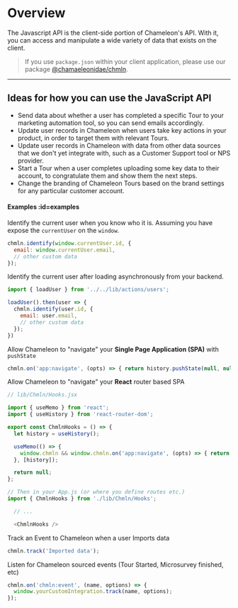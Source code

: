 # Overview


The Javascript API is the client-side portion of Chameleon's API. With it, you can access and manipulate a wide variety of data that exists on the client.

> If you use `package.json` within your client application, please use our package [@chamaeleonidae/chmln](https://www.npmjs.com/package/@chamaeleonidae/chmln).

---


## Ideas for how you can use the JavaScript API

- Send data about whether a user has completed a specific Tour to your marketing automation tool, so you can send emails accordingly.
- Update user records in Chameleon when users take key actions in your product, in order to target them with relevant Tours.
- Update user records in Chameleon with data from other data sources that we don't yet integrate with, such as a Customer Support tool or NPS provider.
- Start a Tour when a user completes uploading some key data to their account, to congratulate them and show them the next steps.
- Change the branding of Chameleon Tours based on the brand settings for any particular customer account.


#### Examples :id=examples

Identify the current user when you know who it is. Assuming you have expose the `currentUser` on the `window`.

```javascript
chmln.identify(window.currentUser.id, {
  email: window.currentUser.email,
  // other custom data
});
```

Identify the current user after loading asynchronously from your backend.

```javascript
import { loadUser } from '../../lib/actions/users';

loadUser().then(user => {
  chmln.identify(user.id, {
    email: user.email,
    // other custom data
  });
})
```

Allow Chameleon to "navigate" your **Single Page Application (SPA)** with `pushState`

```javascript
chmln.on('app:navigate', (opts) => { return history.pushState(null, null, opts.to); });
```


Allow Chameleon to "navigate" your **React** router based SPA

```javascript
// lib/Chmln/Hooks.jsx

import { useMemo } from 'react';
import { useHistory } from 'react-router-dom';

export const ChmlnHooks = () => {
  let history = useHistory();

  useMemo(() => {
    window.chmln && window.chmln.on('app:navigate', (opts) => { return history.push(opts.to); });
  }, [history]);

  return null;
};

// Then in your App.js (or where you define routes etc.)
import { ChmlnHooks } from './lib/Chmln/Hooks';

  // ...

  <ChmlnHooks />

```

Track an Event to Chameleon when a user Imports data

```javascript
chmln.track('Imported data');
```


Listen for Chameleon sourced events (Tour Started, Microsurvey finished, etc)

```javascript
chmln.on('chmln:event', (name, options) => {
  window.yourCustomIntegration.track(name, options);
});


```


